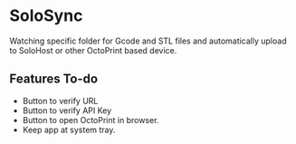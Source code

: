 # SoloSync
Watching specific folder for Gcode and STL files and automatically upload to SoloHost or other OctoPrint based device. 

## Features To-do
- Button to verify URL
- Button to verify API Key
- Button to open OctoPrint in browser. 
- Keep app at system tray.
